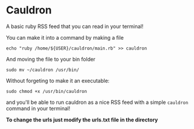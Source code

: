 # Cauldron

A basic ruby RSS feed that you can read in your terminal!

You can make it into a command by making a file
```
echo "ruby /home/${USER}/cauldron/main.rb" >> cauldron
```
And moving the file to your bin folder
```
sudo mv ~/cauldron /usr/bin/
```
Without forgeting to make it an executable:
```
sudo chmod +x /usr/bin/cauldron
```

and you'll be able to run cauldron as a nice RSS feed with a simple `cauldron` command in your terminal!



**To change the urls just modify the urls.txt file in the directory** 
